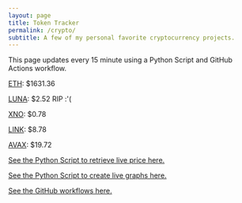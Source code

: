 ```yaml
---
layout: page
title: Token Tracker
permalink: /crypto/
subtitle: A few of my personal favorite cryptocurrency projects.
---
```


 This page updates every 15 minute using a Python Script and GitHub Actions workflow.


<!--BEGINCRYPTOINPUT-->
[ETH](https://smfxfc.github.io/crypto/eth.html): $1631.36

[LUNA](https://smfxfc.github.io/crypto/luna.html): $2.52 RIP :'(

[XNO](https://smfxfc.github.io/crypto/xno.html): $0.78

[LINK](https://smfxfc.github.io/crypto/link.html): $8.78

[AVAX](https://smfxfc.github.io/crypto/avax.html): $19.72

<!--ENDCRYPTOINPUT-->
 
 
[See the Python Script to retrieve live price here.](https://github.com/smfxfc/smfxfc.github.io/blob/master/src/get_cryptos.py)

[See the Python Script to create live graphs here.](https://github.com/smfxfc/smfxfc.github.io/blob/master/src/graph_crypto.py)

[See the GitHub workflows here.](https://github.com/smfxfc/smfxfc.github.io/blob/master/.github/workflows/)
